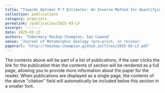 ```yaml
---
title: "Towards Optimal P-T Estimates: An Inverse Method for Quantifying P-T Conditions and Uncertainty in Phase Equilibrium Modelling"
collection: publications
category: preprints
permalink: /publication/2025-03-LF
excerpt: '------'
date: 2025-03-12
authors: 'Tobermory Mackay-Champion, Ian Cawood'
venue: 'Journal of Metamorphic Geology (pre-print, in review)'
paperurl: 'http://tmackay-champion.github.io/files/2025-03-LF.pdf'
---
```


The contents above will be part of a list of publications, if the user clicks the link for the publication than the contents of section will be rendered as a full page, allowing you to provide more information about the paper for the reader. When publications are displayed as a single page, the contents of the above "citation" field will automatically be included below this section in a smaller font.
